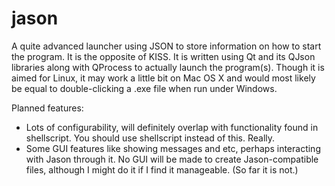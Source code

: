 jason
=====

A quite advanced launcher using JSON to store information on how to start the program. It is the opposite of KISS.
It is written using Qt and its QJson libraries along with QProcess to actually launch the program(s). Though it is aimed for Linux, it may work a little bit on Mac OS X and would most likely be equal to double-clicking a .exe file when run under Windows.

Planned features:
 - Lots of configurability, will definitely overlap with functionality found in shellscript. You should use shellscript instead of this. Really.
 - Some GUI features like showing messages and etc, perhaps interacting with Jason through it. No GUI will be made to create Jason-compatible files, although I might do it if I find it manageable. (So far it is not.)
